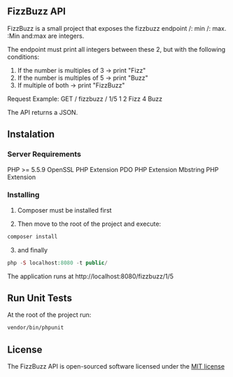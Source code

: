 ## FizzBuzz API

FizzBuzz is a small project that exposes the fizzbuzz endpoint /: min /: max. 
:Min and:max are integers.

The endpoint must print all integers between these 2, but with the following conditions:
1. If the number is multiples of 3 -> print "Fizz"
2. If the number is multiples of 5 -> print "Buzz"
3. If multiple of both -> print "FizzBuzz"

Request Example:
GET / fizzbuzz / 1/5
1
2
Fizz
4
Buzz

The API returns a JSON.

## Instalation

### Server Requirements

PHP >= 5.5.9 
OpenSSL PHP Extension 
PDO PHP Extension 
Mbstring PHP Extension 
  
### Installing

1. Composer must be installed first

2. Then move to the root of the project and execute:

```bash
composer install
```

3. and finally

```php
php -S localhost:8080 -t public/
```

The application runs at http://localhost:8080/fizzbuzz/1/5

## Run Unit Tests

At the root of the project run:

```bash
vendor/bin/phpunit
```

## License

The FizzBuzz API is open-sourced software licensed under the [MIT license](http://opensource.org/licenses/MIT)
